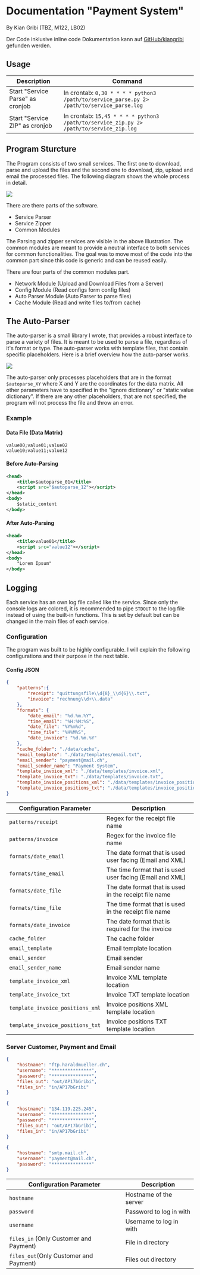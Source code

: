 # Documentation "Payment System"

By Kian Gribi (TBZ, M122, LB02)

Der Code inklusive inline code Dokumentation kann auf [GitHub/kiangribi](https://github.com/kiangribi/m122_lb02) gefunden werden.

## Usage

| Description                      | Command                                                      |
| -------------------------------- | ------------------------------------------------------------ |
| Start "Service Parse" as cronjob | In crontab: `0,30 * * * * python3 /path/to/service_parse.py 2> /path/to/service_parse.log` |
| Start "Service ZIP" as cronjob   | In crontab: `15,45 * * * * python3 /path/to/service_zip.py 2> /path/to/service_zip.log` |

## Program Sturcture 

The Program consists of two small services. The first one to download, parse and upload the files and the second one to download,  zip, upload and email the processed files. The following diagram shows the whole process in detail.

![](/home/giosuel/Projects/TBZ/m122_lb02/assets/flowchart.png)

There are there parts of the software.

- Service Parser
- Service Zipper
- Common Modules

The Parsing and zipper services are visible in the above Illustration. The common modules are meant to provide a neutral interface to both services for common functionalities. The goal was to move most of the code into the common part since this code is generic and can be reused easily.

There are four parts of the common modules part.

- Network Module (Upload and Download Files from a Server)
- Config Module (Read configs form config files)
- Auto Parser Module (Auto Parser to parse files)
- Cache Module (Read and write files to/from cache)


## The Auto-Parser

The auto-parser is a small library I wrote, that provides a robust interface to parse a variety of files. It is meant to be used to parse a file, regardless of it's format or type. The auto-parser works with template files, that contain specific placeholders. Here is a brief overview how the auto-parser works.

 ![](/home/giosuel/Projects/TBZ/m122_lb02/assets/autoparser.png)

The auto-parser only processes placeholders that are in the format `$autoparse_XY` where X and Y are the coordinates for the data matrix. All other parameters have to specified in the "ignore dictionary" or "static value dictionary". If there are any other placeholders, that are not specified, the program will not process the file and throw an error.

### Example

#### Data File (Data Matrix)

```csv
value00;value01;value02
value10;value11;value12
```

#### Before Auto-Parsing

```xml
<head>
	<title>$autoparse_01</title>
    <script src="$autoparse_12"></script>
</head>
<body>
	$static_content
</body>
```

#### After Auto-Parsing

```xml
<head>
	<title>value01</title>
    <script src="value12"></script>
</head>
<body>
	"Lorem Ipsum"
</body>
```


## Logging

Each service has an own log file called like the service. Since only the console logs are colored, it is recommended to pipe `STDOUT` to the log file instead of using the built-in functions. This is set by default but can be changed in the main files of each service.

### Configuration

The program was built to be highly configurable. I will explain the following configurations and their purpose in the next table. 

#### Config JSON

```json
{
    "patterns":{
        "receipt": "quittungsfile\\d{8}_\\d{6}\\.txt",
        "invoice": "rechnung\\d+\\.data"
    },
    "formats": {
        "date_email": "%d.%m.%Y",
        "time_email": "%H:%M:%S",
        "date_file": "%Y%m%d",
        "time_file": "%H%M%S",
        "date_invoice": "%d.%m.%Y"
    },
    "cache_folder": "./data/cache",
    "email_template": "./data/templates/email.txt",
    "email_sender": "payment@mail.ch",
    "email_sender_name": "Payment System",
    "template_invoice_xml": "./data/templates/invoice.xml",
    "template_invoice_txt": "./data/templates/invoice.txt",
    "template_invoice_positions_xml": "./data/templates/invoice_position.xml",
    "template_invoice_positions_txt": "./data/templates/invoice_position.txt"
}

```

| Configuration Parameter          | Description                                              |
| -------------------------------- | -------------------------------------------------------- |
| `patterns/receipt`               | Regex for the receipt file name                          |
| `patterns/invoice`               | Regex for the invoice file name                          |
| `formats/date_email`             | The date format that is used user facing (Email and XML) |
| `formats/time_email`             | The time format that is used user facing (Email and XML) |
| `formats/date_file`              | The date format that is used in the receipt file name    |
| `formats/time_file`              | The time format that is used in the receipt file name    |
| `formats/date_invoice`           | The date format that is required for the invoice         |
| `cache_folder`                   | The cache folder                                         |
| `email_template`                 | Email template location                                  |
| `email_sender`                   | Email sender                                             |
| `email_sender_name`              | Email sender name                                        |
| `template_invoice_xml`           | Invoice XML template location                            |
| `template_invoice_txt`           | Invoice TXT template location                            |
| `template_invoice_positions_xml` | Invoice positions XML template location                  |
| `template_invoice_positions_txt` | Invoice positions TXT template location                  |

### Server Customer, Payment and Email

```json
{
    "hostname": "ftp.haraldmueller.ch",
    "username": "***************",
    "password": "***************",
    "files_out": "out/AP17bGribi",
    "files_in": "in/AP17bGribi"
}
```

```json
{
    "hostname": "134.119.225.245",
    "username": "***************",
    "password": "***************",
    "files_out": "out/AP17bGribi",
    "files_in": "in/AP17bGribi"
}
```

```json
{
    "hostname": "smtp.mail.ch",
    "username": "payment@mail.ch",
    "password": "***************"
}
```

| Configuration Parameter                | Description             |
| -------------------------------------- | ----------------------- |
| `hostname`                             | Hostname of the server  |
| `password`                             | Password to log in with |
| `username`                             | Username to log in with |
| `files_in` (Only Customer and Payment) | File in directory       |
| `files_out`(Only Customer and Payment) | Files out directory     |
